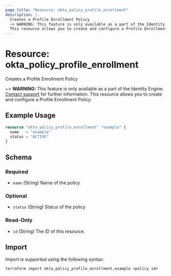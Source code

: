 ```yaml
---
page_title: "Resource: okta_policy_profile_enrollment"
description: |-
  Creates a Profile Enrollment Policy
  ~> WARNING: This feature is only available as a part of the Identity Engine. Contact support mailto:dev-inquiries@okta.com for further information.
  This resource allows you to create and configure a Profile Enrollment Policy.
---
```


# Resource: okta_policy_profile_enrollment

Creates a Profile Enrollment Policy
		
~> **WARNING:** This feature is only available as a part of the Identity Engine. [Contact support](mailto:dev-inquiries@okta.com) for further information.
This resource allows you to create and configure a Profile Enrollment Policy.

## Example Usage

```terraform
resource "okta_policy_profile_enrollment" "example" {
  name   = "example"
  status = "ACTIVE"
}
```

<!-- schema generated by tfplugindocs -->
## Schema

### Required

- `name` (String) Name of the policy

### Optional

- `status` (String) Status of the policy

### Read-Only

- `id` (String) The ID of this resource.

## Import

Import is supported using the following syntax:

```shell
terraform import okta_policy_profile_enrollment.example <policy id>
```
